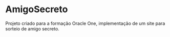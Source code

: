 # AmigoSecreto
Projeto criado para a formação Oracle One, implementação de um site para sorteio de amigo secreto.
